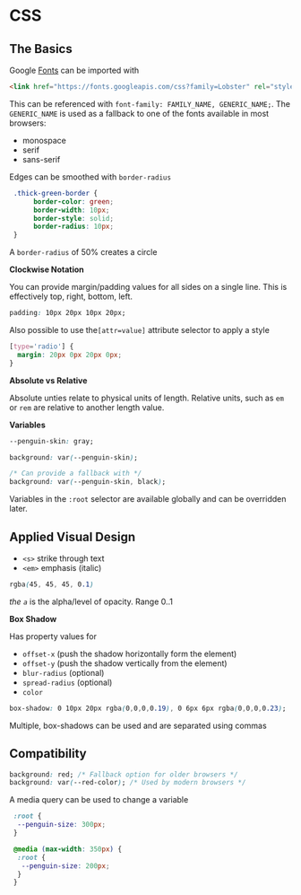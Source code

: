 # CSS



## The Basics

Google [Fonts](https://fonts.google.com/) can be imported with

```html
<link href="https://fonts.googleapis.com/css?family=Lobster" rel="stylesheet" type="text/css">
```

This can be referenced with `font-family: FAMILY_NAME, GENERIC_NAME;`.  The `GENERIC_NAME` is used as a fallback to one of the fonts available in most browsers:

- monospace
- serif
- sans-serif

Edges can be smoothed with `border-radius`

```css
 .thick-green-border {
      border-color: green;
      border-width: 10px;
      border-style: solid;
      border-radius: 10px;
 }
```

A `border-radius` of 50% creates a circle

**Clockwise Notation**

You can provide margin/padding values for all sides on a single line.  This is effectively top, right, bottom, left.

```css
padding: 10px 20px 10px 20px;
```

Also possible to use the`[attr=value]` attribute selector to apply a style

```css
[type='radio'] {
  margin: 20px 0px 20px 0px;
}
```

**Absolute vs Relative**

Absolute unties relate to physical units of length.  Relative units, such as `em` or `rem` are relative to another length value. 

**Variables**

```css
--penguin-skin: gray;

background: var(--penguin-skin);

/* Can provide a fallback with */
background: var(--penguin-skin, black);
```

Variables in the `:root` selector are available globally and can be overridden later.

## Applied Visual Design

- `<s>` strike through text
- `<em>` emphasis (italic)

```css
rgba(45, 45, 45, 0.1)
```

*the `a`* is the alpha/level of opacity.  Range 0..1

**Box Shadow**

Has property values for

- `offset-x` (push the shadow horizontally form the element)
- `offset-y` (push the shadow vertically from the element)
- `blur-radius` (optional)
- `spread-radius` (optional)
- `color`

```css
box-shadow: 0 10px 20px rgba(0,0,0,0.19), 0 6px 6px rgba(0,0,0,0.23);
```

Multiple, box-shadows can be used and are separated using commas

## Compatibility

```css
background: red; /* Fallback option for older browsers */
background: var(--red-color); /* Used by modern browsers */
```

A media query can be used to change a variable

```css
 :root {
  --penguin-size: 300px;
 }

 @media (max-width: 350px) {
  :root {
   --penguin-size: 200px;
  }
 }
```

